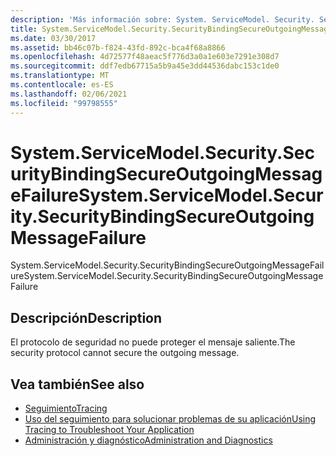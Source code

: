 ```yaml
---
description: 'Más información sobre: System. ServiceModel. Security. SecurityBindingSecureOutgoingMessageFailure'
title: System.ServiceModel.Security.SecurityBindingSecureOutgoingMessageFailure
ms.date: 03/30/2017
ms.assetid: bb46c07b-f824-43fd-892c-bca4f68a8866
ms.openlocfilehash: 4d72577f48aeac5f776d3a0a1e603e7291e308d7
ms.sourcegitcommit: ddf7edb67715a5b9a45e3dd44536dabc153c1de0
ms.translationtype: MT
ms.contentlocale: es-ES
ms.lasthandoff: 02/06/2021
ms.locfileid: "99798555"
---
```

# <a name="systemservicemodelsecuritysecuritybindingsecureoutgoingmessagefailure"></a><span data-ttu-id="3e77f-103">System.ServiceModel.Security.SecurityBindingSecureOutgoingMessageFailure</span><span class="sxs-lookup"><span data-stu-id="3e77f-103">System.ServiceModel.Security.SecurityBindingSecureOutgoingMessageFailure</span></span>

<span data-ttu-id="3e77f-104">System.ServiceModel.Security.SecurityBindingSecureOutgoingMessageFailure</span><span class="sxs-lookup"><span data-stu-id="3e77f-104">System.ServiceModel.Security.SecurityBindingSecureOutgoingMessageFailure</span></span>  
  
## <a name="description"></a><span data-ttu-id="3e77f-105">Descripción</span><span class="sxs-lookup"><span data-stu-id="3e77f-105">Description</span></span>  

 <span data-ttu-id="3e77f-106">El protocolo de seguridad no puede proteger el mensaje saliente.</span><span class="sxs-lookup"><span data-stu-id="3e77f-106">The security protocol cannot secure the outgoing message.</span></span>  
  
## <a name="see-also"></a><span data-ttu-id="3e77f-107">Vea también</span><span class="sxs-lookup"><span data-stu-id="3e77f-107">See also</span></span>

- [<span data-ttu-id="3e77f-108">Seguimiento</span><span class="sxs-lookup"><span data-stu-id="3e77f-108">Tracing</span></span>](index.md)
- [<span data-ttu-id="3e77f-109">Uso del seguimiento para solucionar problemas de su aplicación</span><span class="sxs-lookup"><span data-stu-id="3e77f-109">Using Tracing to Troubleshoot Your Application</span></span>](using-tracing-to-troubleshoot-your-application.md)
- [<span data-ttu-id="3e77f-110">Administración y diagnóstico</span><span class="sxs-lookup"><span data-stu-id="3e77f-110">Administration and Diagnostics</span></span>](../index.md)
